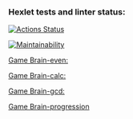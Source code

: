 ### Hexlet tests and linter status:
[![Actions Status](https://github.com/Disv-23/frontend-project-44/workflows/hexlet-check/badge.svg)](https://github.com/Disv-23/frontend-project-44/actions)

[![Maintainability](https://api.codeclimate.com/v1/badges/1bfab0f4e521174e44ce/maintainability)](https://codeclimate.com/github/Disv-23/frontend-project-44/maintainability)

[Game Brain-even: ](https://asciinema.org/a/qXrtz0Ii5vuq8y6jMOIvLb5Ww)

[Game Brain-calc:](https://asciinema.org/a/XfKdVthcrmxKGmgDKftcOJBLX)

[Game Brain-gcd:](https://asciinema.org/a/EqRBDFU0PNveRYcOprxk9dQIr)

[Game Brain-progression](https://asciinema.org/a/jxY3wWMOS4xb18EOp4BIQX9P9)